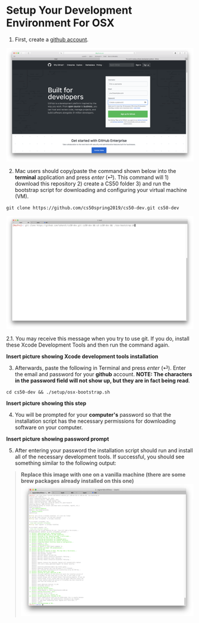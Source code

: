 # Setup Your Development Environment For OSX

1. First, create a [github account](https://github.com).

<img src="./media/github-sign-up.png" alt="github-sign-up"
	title="Github Sign Up"/>

2. Mac users should copy/paste the command shown below into the **terminal** application and press *enter* (⏎). This command will 1) download this repository 2) create a CS50 folder 3) and run the bootstrap script for downloading and configuring your virtual machine (VM).

```
git clone https://github.com/cs50spring2019/cs50-dev.git cs50-dev
```

<img src="./media/setup-osx-2.png" alt="setup-osx-1"
	title="Setup OSX"/>
	
2.1. You may receive this message when you try to use git. If you do, install these Xcode Development Tools and then run the command again.

**Insert picture showing Xcode development tools installation**

3. Afterwards, paste the following in Terminal and press *enter* (⏎). Enter the email and password for your **github** account. **NOTE: The characters in the password field will not show up, but they are in fact being read**.

```
cd cs50-dev && ./setup/osx-bootstrap.sh
```

**Insert picture showing this step**

4. You will be prompted for your **computer's** password so that the installation script has the necessary permissions for downloading software on your computer.

**Insert picture showing password prompt**

5. After entering your password the installation script should run and install all of the necessary development tools. If successful, you should see something similar to the following output:

> **Replace this image with one on a vanilla machine (there are some brew packages already installed on this one)**
<img src="./media/setup-osx-4.png" alt="setup-osx-4"
	title="Setup OSX"/>